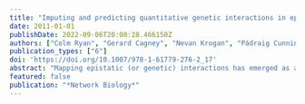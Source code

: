 ```yaml
---
title: "Imputing and predicting quantitative genetic interactions in epistatic MAPs"
date: 2011-01-01
publishDate: 2022-09-06T20:00:28.466150Z
authors: ["Colm Ryan", "Gerard Cagney", "Nevan Krogan", "Pádraig Cunningham", "Derek Greene"]
publication_types: ["6"]
doi: 'https://doi.org/10.1007/978-1-61779-276-2_17'
abstract: "Mapping epistatic (or genetic) interactions has emerged as an important network biology approach for establishing functional relationships among genes and proteins. Epistasis networks are complementary to physical protein interaction networks, providing valuable insight into both the function of individual genes and the overall wiring of the cell. A high-throughput method termed “epistatic mini array profiles” (E-MAPs) was recently developed in yeast to quantify alleviating or aggravating interactions between gene pairs. The typical output of an E-MAP experiment is a large symmetric matrix of interaction scores. One problem with this data is the large amount of missing values – interactions that cannot be measured during the high-throughput process or whose measurements were discarded due to quality filtering steps. These missing values can reduce the effectiveness of some data analysis techniques and prevent the use of others. Here, we discuss one solution to this problem, imputation using nearest neighbors, and give practical examples of the use of a freely available implementation of this method."
featured: false
publication: "*Network Biology*"
---
```


